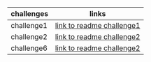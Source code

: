 | challenges | links                                     |
|------------|-------------------------------------------|
| challenge1 | [link to readme challenge1](READMEcc1.md) |
| challenge2 | [link to readme challenge2](READMEcc2.md) |
| challenge6 | [link to readme challenge2](readmecc6.md) |
